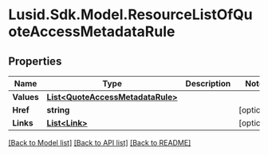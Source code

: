 # Lusid.Sdk.Model.ResourceListOfQuoteAccessMetadataRule
## Properties

Name | Type | Description | Notes
------------ | ------------- | ------------- | -------------
**Values** | [**List&lt;QuoteAccessMetadataRule&gt;**](QuoteAccessMetadataRule.md) |  | 
**Href** | **string** |  | [optional] 
**Links** | [**List&lt;Link&gt;**](Link.md) |  | [optional] 

[[Back to Model list]](../README.md#documentation-for-models) [[Back to API list]](../README.md#documentation-for-api-endpoints) [[Back to README]](../README.md)

